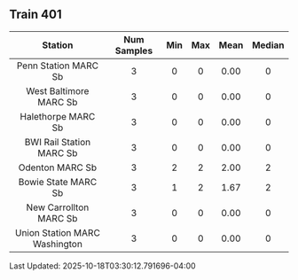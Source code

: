 ## Train 401

| Station | Num Samples | Min | Max | Mean | Median |
| :-----: | :---------: | :-: | :-: | :--: | :----: |
| Penn Station MARC Sb | 3 | 0 | 0 | 0.00 | 0 |
| West Baltimore MARC Sb | 3 | 0 | 0 | 0.00 | 0 |
| Halethorpe MARC Sb | 3 | 0 | 0 | 0.00 | 0 |
| BWI Rail Station MARC Sb | 3 | 0 | 0 | 0.00 | 0 |
| Odenton MARC Sb | 3 | 2 | 2 | 2.00 | 2 |
| Bowie State MARC Sb | 3 | 1 | 2 | 1.67 | 2 |
| New Carrollton MARC Sb | 3 | 0 | 0 | 0.00 | 0 |
| Union Station MARC Washington | 3 | 0 | 0 | 0.00 | 0 |


Last Updated: 2025-10-18T03:30:12.791696-04:00